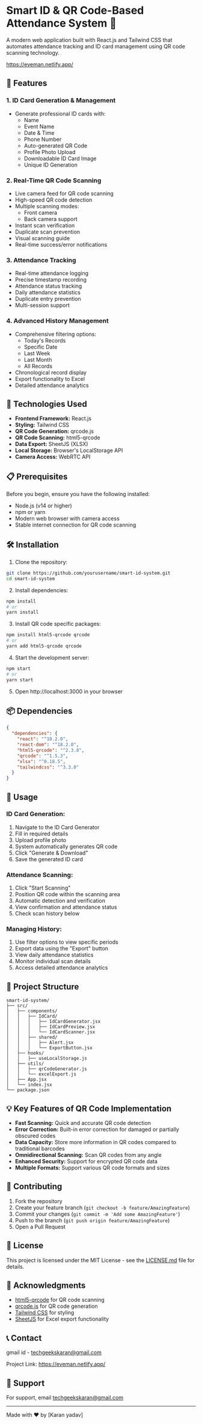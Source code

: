 # Smart ID & QR Code-Based Attendance System 📱

A modern web application built with React.js and Tailwind CSS that automates attendance tracking and ID card management using QR code scanning technology.

https://eveman.netlify.app/

## 🌟 Features

### 1. ID Card Generation & Management
- Generate professional ID cards with:
  - Name
  - Event Name
  - Date & Time
  - Phone Number
  - Auto-generated QR Code
  - Profile Photo Upload
  - Downloadable ID Card Image
  - Unique ID Generation

### 2. Real-Time QR Code Scanning
- Live camera feed for QR code scanning
- High-speed QR code detection
- Multiple scanning modes:
  - Front camera
  - Back camera support
- Instant scan verification
- Duplicate scan prevention
- Visual scanning guide
- Real-time success/error notifications

### 3. Attendance Tracking
- Real-time attendance logging
- Precise timestamp recording
- Attendance status tracking
- Daily attendance statistics
- Duplicate entry prevention
- Multi-session support

### 4. Advanced History Management
- Comprehensive filtering options:
  - Today's Records
  - Specific Date
  - Last Week
  - Last Month
  - All Records
- Chronological record display
- Export functionality to Excel
- Detailed attendance analytics

## 🚀 Technologies Used

- **Frontend Framework:** React.js
- **Styling:** Tailwind CSS
- **QR Code Generation:** qrcode.js
- **QR Code Scanning:** html5-qrcode
- **Data Export:** SheetJS (XLSX)
- **Local Storage:** Browser's LocalStorage API
- **Camera Access:** WebRTC API

## 📋 Prerequisites

Before you begin, ensure you have the following installed:
- Node.js (v14 or higher)
- npm or yarn
- Modern web browser with camera access
- Stable internet connection for QR code scanning

## 🛠️ Installation

1. Clone the repository:
```bash
git clone https://github.com/yourusername/smart-id-system.git
cd smart-id-system
```

2. Install dependencies:
```bash
npm install
# or
yarn install
```

3. Install QR code specific packages:
```bash
npm install html5-qrcode qrcode
# or
yarn add html5-qrcode qrcode
```

4. Start the development server:
```bash
npm start
# or
yarn start
```

5. Open http://localhost:3000 in your browser

## 📦 Dependencies

```json
{
  "dependencies": {
    "react": "^18.2.0",
    "react-dom": "^18.2.0",
    "html5-qrcode": "^2.3.8",
    "qrcode": "^1.5.3",
    "xlsx": "^0.18.5",
    "tailwindcss": "^3.3.0"
  }
}
```

## 🎯 Usage

### ID Card Generation:
1. Navigate to the ID Card Generator
2. Fill in required details
3. Upload profile photo
4. System automatically generates QR code
5. Click "Generate & Download"
6. Save the generated ID card

### Attendance Scanning:
1. Click "Start Scanning"
2. Position QR code within the scanning area
3. Automatic detection and verification
4. View confirmation and attendance status
5. Check scan history below

### Managing History:
1. Use filter options to view specific periods
2. Export data using the "Export" button
3. View daily attendance statistics
4. Monitor individual scan details
5. Access detailed attendance analytics

## 📁 Project Structure

```
smart-id-system/
├── src/
│   ├── components/
│   │   ├── IdCard/
│   │   │   ├── IdCardGenerator.jsx
│   │   │   ├── IdCardPreview.jsx
│   │   │   └── IdCardScanner.jsx
│   │   ├── shared/
│   │   │   ├── Alert.jsx
│   │   │   └── ExportButton.jsx
│   ├── hooks/
│   │   ├── useLocalStorage.js
│   ├── utils/
│   │   ├── qrCodeGenerator.js
│   │   └── excelExport.js
│   ├── App.jsx
│   └── index.jsx
└── package.json
```

## 💡 Key Features of QR Code Implementation

- **Fast Scanning:** Quick and accurate QR code detection
- **Error Correction:** Built-in error correction for damaged or partially obscured codes
- **Data Capacity:** Store more information in QR codes compared to traditional barcodes
- **Omnidirectional Scanning:** Scan QR codes from any angle
- **Enhanced Security:** Support for encrypted QR code data
- **Multiple Formats:** Support various QR code formats and sizes

## 🤝 Contributing

1. Fork the repository
2. Create your feature branch (`git checkout -b feature/AmazingFeature`)
3. Commit your changes (`git commit -m 'Add some AmazingFeature'`)
4. Push to the branch (`git push origin feature/AmazingFeature`)
5. Open a Pull Request

## 📜 License

This project is licensed under the MIT License - see the [LICENSE.md](LICENSE.md) file for details.

## 🙏 Acknowledgments

- [html5-qrcode](https://github.com/mebjas/html5-qrcode) for QR code scanning
- [qrcode.js](https://github.com/soldair/node-qrcode) for QR code generation
- [Tailwind CSS](https://tailwindcss.com/) for styling
- [SheetJS](https://sheetjs.com/) for Excel export functionality

## 📞 Contact

gmail id  - techgeekskaran@gmail.com

Project Link: https://eveman.netlify.app/

## 🚨 Support

For support, email techgeekskaran@gmail.com

---

Made with ❤️ by [Karan yadav]
